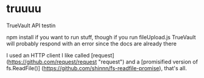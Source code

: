# truuuu
TrueVault API testin

npm install if you want to run stuff, though if you run fileUpload.js TrueVault will probably respond with an error since the docs are already there

I used an HTTP client I like called [request] (https://github.com/request/request "request") and a [promisified version of fs.ReadFile()] (https://github.com/shinnn/fs-readfile-promise), that's all.
